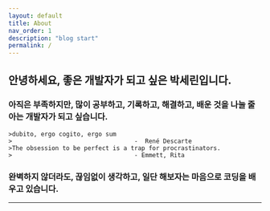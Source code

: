 ```yaml
---
layout: default
title: About
nav_order: 1
description: "blog start"
permalink: /
---
```

## 안녕하세요, 좋은 개발자가 되고 싶은 박세린입니다.
### 아직은 부족하지만, 많이 공부하고, 기록하고, 해결하고, 배운 것을 나눌 줄 아는 개발자가 되고 싶습니다.


    >dubito, ergo cogito, ergo sum                                                                                 >                                  -  René Descarte
    >The obsession to be perfect is a trap for procrastinators.                                                     >                                  - Emmett, Rita

### 완벽하지 않더라도, 끊임없이 생각하고, 일단 해보자는 마음으로 코딩을 배우고 있습니다.
---
